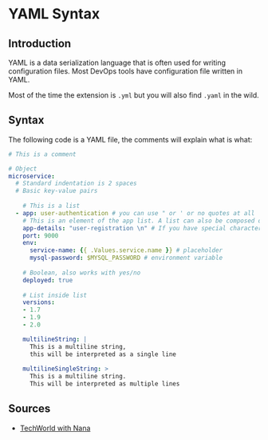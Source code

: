 # YAML Syntax

## Introduction

YAML is a data serialization language that is often used for writing configuration files. Most DevOps tools have configuration file written in YAML.

Most of the time the extension is `.yml` but you will also find `.yaml` in the wild.

## Syntax

The following code is a YAML file, the comments will explain what is what:

```yml
# This is a comment

# Object
microservice:
  # Standard indentation is 2 spaces
  # Basic key-value pairs
    
    # This is a list
  - app: user-authentication # you can use " or ' or no quotes at all
    # This is an element of the app list. A list can also be composed of only one element
    app-details: "user-registration \n" # If you have special characters you need   quotes
    port: 9000
    env:
      service-name: {{ .Values.service.name }} # placeholder
      mysql-password: $MYSQL_PASSWORD # environment variable
    
    # Boolean, also works with yes/no
    deployed: true
    
    # List inside list
    versions:
    - 1.7
    - 1.9
    - 2.0

    multilineString: |
      This is a multiline string,
      this will be interpreted as a single line
    
    multilineSingleString: >
      This is a multiline string.
      This will be interpreted as multiple lines
```

## Sources

- [TechWorld with Nana](https://www.youtube.com/watch?v=1uFVr15xDGg)
